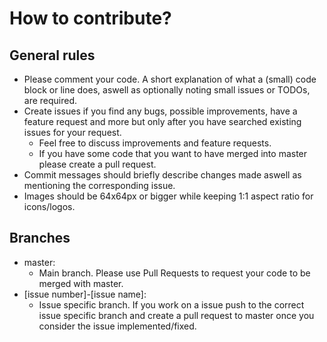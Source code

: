 # How to contribute?
## General rules

- Please comment your code. A short explanation of what a (small) code block or line does, aswell as optionally noting small issues or TODOs, are required.
- Create issues if you find any bugs, possible improvements, have a feature request and more but only after you have searched existing issues for your request.
    - Feel free to discuss improvements and feature requests.
    - If you have some code that you want to have merged into master please create a pull request.
- Commit messages should briefly describe changes made aswell as mentioning the corresponding issue.
- Images should be 64x64px or bigger while keeping 1:1 aspect ratio for icons/logos.

## Branches

  - master:
      - Main branch. Please use Pull Requests to request your code to be merged with master.
  - [issue number]-[issue name]:
      - Issue specific branch. If you work on a issue push to the correct issue specific branch and create a pull request to master once you consider the issue implemented/fixed.
